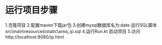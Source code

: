 # 运行项目步骤
1.克隆项目
2.配置maven下载jar包
3.创建mysql数据库名为:date  运行SQL脚本 src\main\resources\static\area_ip.sql
4.运行Run.kt 启动项目
5.访问 http://localhost:8080/ip.html
